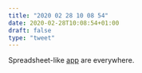```yaml
---
title: "2020 02 28 10 08 54"
date: 2020-02-28T10:08:54+01:00
draft: false
type: "tweet"
---
```

Spreadsheet-like [app](https://www.geoffreylitt.com/wildcard/salon2020/) are everywhere.
